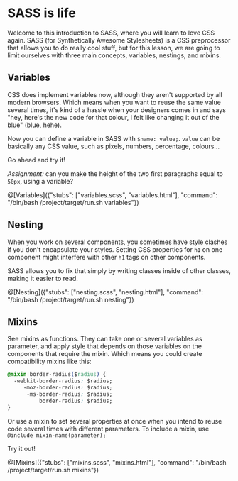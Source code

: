 # SASS is life

Welcome to this introduction to SASS, where you will learn to love CSS again. SASS (for Synthetically Awesome Stylesheets) is a CSS preprocessor that allows you to do really cool stuff, but for this lesson, we are going to limit ourselves with three main concepts, variables, nestings, and mixins.

## Variables

CSS does implement variables now, although they aren't supported by all modern browsers. Which means when you want to reuse the same value several times, it's kind of a hassle when your designers comes in and says "hey, here's the new code for that colour, I felt like changing it out of the blue" (blue, hehe).

Now you can define a variable in SASS with `$name: value;`. `value` can be basically any CSS value, such as pixels, numbers, percentage, colours...

Go ahead and try it!

*Assignment:* can you make the height of the two first paragraphs equal to `50px`, using a variable?

@[Variables]({"stubs": ["variables.scss", "variables.html"], "command": "/bin/bash /project/target/run.sh variables"})

## Nesting

When you work on several components, you sometimes have style clashes if you don't encapsulate your styles. Setting CSS properties for `h1` on one component might interfere with other `h1` tags on other components.

SASS allows you to fix that simply by writing classes inside of other classes, making it easier to read.

@[Nesting]({"stubs": ["nesting.scss", "nesting.html"], "command": "/bin/bash /project/target/run.sh nesting"})

## Mixins

See mixins as functions. They can take one or several variables as parameter, and apply style that depends on those variables on the components that require the mixin. Which means you could create compatibility mixins like this:

```CSS
@mixin border-radius($radius) {
  -webkit-border-radius: $radius;
     -moz-border-radius: $radius;
      -ms-border-radius: $radius;
          border-radius: $radius;
}
```

Or use a mixin to set several properties at once when you intend to reuse code several times with different parameters. To include a mixin, use `@include mixin-name(parameter);`

Try it out!

@[Mixins]({"stubs": ["mixins.scss", "mixins.html"], "command": "/bin/bash /project/target/run.sh mixins"})